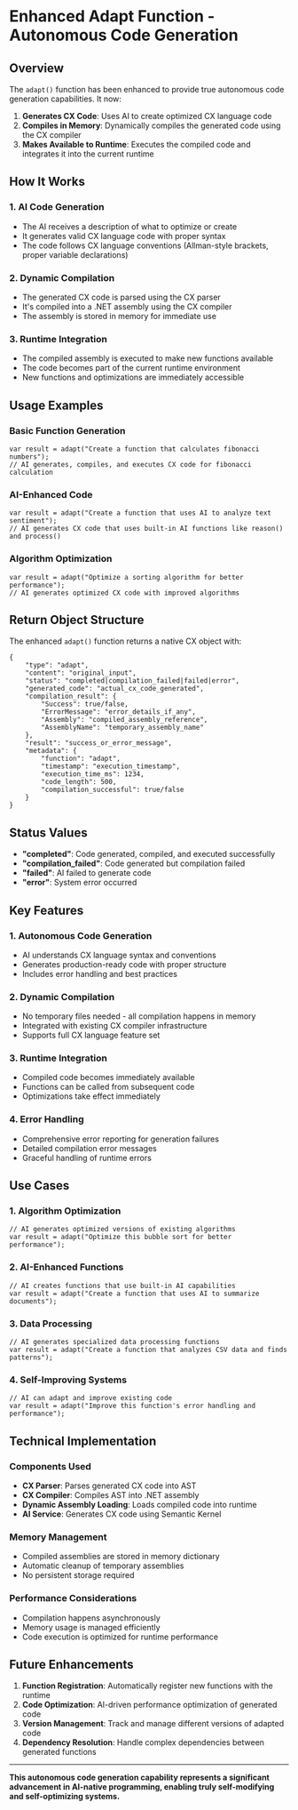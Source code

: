 # Enhanced Adapt Function - Autonomous Code Generation

## Overview

The `adapt()` function has been enhanced to provide true autonomous code generation capabilities. It now:

1. **Generates CX Code**: Uses AI to create optimized CX language code
2. **Compiles in Memory**: Dynamically compiles the generated code using the CX compiler
3. **Makes Available to Runtime**: Executes the compiled code and integrates it into the current runtime

## How It Works

### 1. AI Code Generation
- The AI receives a description of what to optimize or create
- It generates valid CX language code with proper syntax
- The code follows CX language conventions (Allman-style brackets, proper variable declarations)

### 2. Dynamic Compilation
- The generated CX code is parsed using the CX parser
- It's compiled into a .NET assembly using the CX compiler
- The assembly is stored in memory for immediate use

### 3. Runtime Integration
- The compiled assembly is executed to make new functions available
- The code becomes part of the current runtime environment
- New functions and optimizations are immediately accessible

## Usage Examples

### Basic Function Generation
```cx
var result = adapt("Create a function that calculates fibonacci numbers");
// AI generates, compiles, and executes CX code for fibonacci calculation
```

### AI-Enhanced Code
```cx
var result = adapt("Create a function that uses AI to analyze text sentiment");
// AI generates CX code that uses built-in AI functions like reason() and process()
```

### Algorithm Optimization
```cx
var result = adapt("Optimize a sorting algorithm for better performance");
// AI generates optimized CX code with improved algorithms
```

## Return Object Structure

The enhanced `adapt()` function returns a native CX object with:

```cx
{
    "type": "adapt",
    "content": "original_input",
    "status": "completed|compilation_failed|failed|error",
    "generated_code": "actual_cx_code_generated",
    "compilation_result": {
        "Success": true/false,
        "ErrorMessage": "error_details_if_any",
        "Assembly": "compiled_assembly_reference",
        "AssemblyName": "temporary_assembly_name"
    },
    "result": "success_or_error_message",
    "metadata": {
        "function": "adapt",
        "timestamp": "execution_timestamp",
        "execution_time_ms": 1234,
        "code_length": 500,
        "compilation_successful": true/false
    }
}
```

## Status Values

- **"completed"**: Code generated, compiled, and executed successfully
- **"compilation_failed"**: Code generated but compilation failed
- **"failed"**: AI failed to generate code
- **"error"**: System error occurred

## Key Features

### 1. Autonomous Code Generation
- AI understands CX language syntax and conventions
- Generates production-ready code with proper structure
- Includes error handling and best practices

### 2. Dynamic Compilation
- No temporary files needed - all compilation happens in memory
- Integrated with existing CX compiler infrastructure
- Supports full CX language feature set

### 3. Runtime Integration
- Compiled code becomes immediately available
- Functions can be called from subsequent code
- Optimizations take effect immediately

### 4. Error Handling
- Comprehensive error reporting for generation failures
- Detailed compilation error messages
- Graceful handling of runtime errors

## Use Cases

### 1. Algorithm Optimization
```cx
// AI generates optimized versions of existing algorithms
var result = adapt("Optimize this bubble sort for better performance");
```

### 2. AI-Enhanced Functions
```cx
// AI creates functions that use built-in AI capabilities
var result = adapt("Create a function that uses AI to summarize documents");
```

### 3. Data Processing
```cx
// AI generates specialized data processing functions
var result = adapt("Create a function that analyzes CSV data and finds patterns");
```

### 4. Self-Improving Systems
```cx
// AI can adapt and improve existing code
var result = adapt("Improve this function's error handling and performance");
```

## Technical Implementation

### Components Used
- **CX Parser**: Parses generated CX code into AST
- **CX Compiler**: Compiles AST into .NET assembly
- **Dynamic Assembly Loading**: Loads compiled code into runtime
- **AI Service**: Generates CX code using Semantic Kernel

### Memory Management
- Compiled assemblies are stored in memory dictionary
- Automatic cleanup of temporary assemblies
- No persistent storage required

### Performance Considerations
- Compilation happens asynchronously
- Memory usage is managed efficiently
- Code execution is optimized for runtime performance

## Future Enhancements

1. **Function Registration**: Automatically register new functions with the runtime
2. **Code Optimization**: AI-driven performance optimization of generated code
3. **Version Management**: Track and manage different versions of adapted code
4. **Dependency Resolution**: Handle complex dependencies between generated functions

---

**This autonomous code generation capability represents a significant advancement in AI-native programming, enabling truly self-modifying and self-optimizing systems.**
